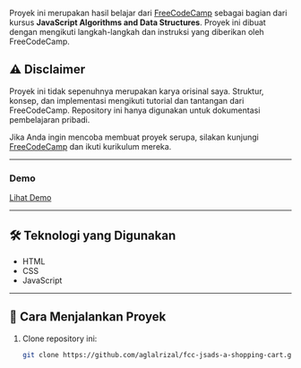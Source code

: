 Proyek ini merupakan hasil belajar dari [FreeCodeCamp](https://www.freecodecamp.org/) sebagai bagian dari kursus **JavaScript Algorithms and Data Structures**. Proyek ini dibuat dengan mengikuti langkah-langkah dan instruksi yang diberikan oleh FreeCodeCamp.

## ⚠️ Disclaimer
Proyek ini tidak sepenuhnya merupakan karya orisinal saya. Struktur, konsep, dan implementasi mengikuti tutorial dan tantangan dari FreeCodeCamp. Repository ini hanya digunakan untuk dokumentasi pembelajaran pribadi.

Jika Anda ingin mencoba membuat proyek serupa, silakan kunjungi [FreeCodeCamp](https://www.freecodecamp.org/) dan ikuti kurikulum mereka.

---

### Demo
[Lihat Demo](https://aglalrizal.github.io/fcc-jsads-a-shopping-cart/)

---

## 🛠️ Teknologi yang Digunakan
- HTML
- CSS
- JavaScript

---

## 🚀 Cara Menjalankan Proyek
1. Clone repository ini:
   ```bash
   git clone https://github.com/aglalrizal/fcc-jsads-a-shopping-cart.git
